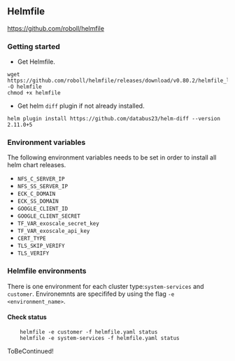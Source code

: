 ## Helmfile 

https://github.com/roboll/helmfile

### Getting started
- Get Helmfile.

```
wget https://github.com/roboll/helmfile/releases/download/v0.80.2/helmfile_linux_amd64 -O helmfile
chmod +x helmfile
```

- Get helm `diff` plugin if not already installed.

```
helm plugin install https://github.com/databus23/helm-diff --version 2.11.0+5
```
### Environment variables
The following environment variables needs to be set in order to install all helm chart releases.
* `NFS_C_SERVER_IP`
* `NFS_SS_SERVER_IP`
* `ECK_C_DOMAIN`
* `ECK_SS_DOMAIN`
* `GOOGLE_CLIENT_ID`
* `GOOGLE_CLIENT_SECRET`
* `TF_VAR_exoscale_secret_key`
* `TF_VAR_exoscale_api_key`
* `CERT_TYPE`
* `TLS_SKIP_VERIFY`
* `TLS_VERIFY`

### Helmfile environments
There is one environment for each cluster type:`system-services` and `customer`. 
Environemnts are specififed by using the flag `-e <environment_name>`. 

#### Check status

        helmfile -e customer -f helmfile.yaml status
        helmfile -e system-services -f helmfile.yaml status

ToBeContinued!